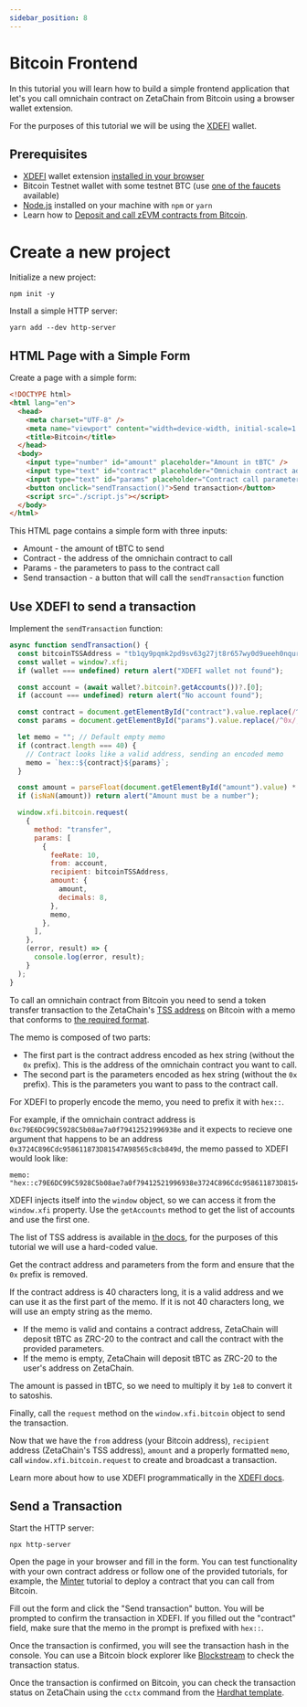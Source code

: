```yaml
---
sidebar_position: 8
---
```


# Bitcoin Frontend

In this tutorial you will learn how to build a simple frontend application that
let's you call omnichain contract on ZetaChain from Bitcoin using a browser
wallet extension.

For the purposes of this tutorial we will be using the
[XDEFI](https://xdefi.io/) wallet.

## Prerequisites

- [XDEFI](https://xdefi.io/) wallet extension
  [installed in your browser](https://www.xdefi.io/article/create-wallet-new/)
- Bitcoin Testnet wallet with some testnet BTC (use
  [one of the faucets](https://coinfaucet.eu/en/btc-testnet/) available)
- [Node.js](https://nodejs.org/en/) installed on your machine with `npm` or
  `yarn`
- Learn how to
  [Deposit and call zEVM contracts from Bitcoin](https://www.zetachain.com/docs/developers/omnichain/bitcoin/).

# Create a new project

Initialize a new project:

```
npm init -y
```

Install a simple HTTP server:

```
yarn add --dev http-server
```

## HTML Page with a Simple Form

Create a page with a simple form:

```html title="index.html"
<!DOCTYPE html>
<html lang="en">
  <head>
    <meta charset="UTF-8" />
    <meta name="viewport" content="width=device-width, initial-scale=1.0" />
    <title>Bitcoin</title>
  </head>
  <body>
    <input type="number" id="amount" placeholder="Amount in tBTC" />
    <input type="text" id="contract" placeholder="Omnichain contract address" />
    <input type="text" id="params" placeholder="Contract call parameters" />
    <button onclick="sendTransaction()">Send transaction</button>
    <script src="./script.js"></script>
  </body>
</html>
```

This HTML page contains a simple form with three inputs:

- Amount - the amount of tBTC to send
- Contract - the address of the omnichain contract to call
- Params - the parameters to pass to the contract call
- Send transaction - a button that will call the `sendTransaction` function

## Use XDEFI to send a transaction

Implement the `sendTransaction` function:

```javascript title="script.js"
async function sendTransaction() {
  const bitcoinTSSAddress = "tb1qy9pqmk2pd9sv63g27jt8r657wy0d9ueeh0nqur";
  const wallet = window?.xfi;
  if (wallet === undefined) return alert("XDEFI wallet not found");

  const account = (await wallet?.bitcoin?.getAccounts())?.[0];
  if (account === undefined) return alert("No account found");

  const contract = document.getElementById("contract").value.replace(/^0x/, "");
  const params = document.getElementById("params").value.replace(/^0x/, "");

  let memo = ""; // Default empty memo
  if (contract.length === 40) {
    // Contract looks like a valid address, sending an encoded memo
    memo = `hex::${contract}${params}`;
  }

  const amount = parseFloat(document.getElementById("amount").value) * 1e8;
  if (isNaN(amount)) return alert("Amount must be a number");

  window.xfi.bitcoin.request(
    {
      method: "transfer",
      params: [
        {
          feeRate: 10,
          from: account,
          recipient: bitcoinTSSAddress,
          amount: {
            amount,
            decimals: 8,
          },
          memo,
        },
      ],
    },
    (error, result) => {
      console.log(error, result);
    }
  );
}
```

To call an omnichain contract from Bitcoin you need to send a token transfer
transaction to the ZetaChain's
[TSS address](https://zetachain.com/docs/reference/testnet) on Bitcoin with a
memo that conforms to
[the required format](https://www.zetachain.com/docs/developers/omnichain/bitcoin).

The memo is composed of two parts:

- The first part is the contract address encoded as hex string (without the `0x`
  prefix). This is the address of the omnichain contract you want to call.
- The second part is the parameters encoded as hex string (without the `0x`
  prefix). This is the parameters you want to pass to the contract call.

For XDEFI to properly encode the memo, you need to prefix it with `hex::`.

For example, if the omnichain contract address is
`0xc79E6DC99C5928C5b08ae7a0f79412521996938e` and it expects to recieve one
argument that happens to be an address
`0x3724C896Cdc958611873D81547A98565c8cb849d`, the memo passed to XDEFI would
look like:

```
memo: "hex::c79E6DC99C5928C5b08ae7a0f79412521996938e3724C896Cdc958611873D81547A98565c8cb849d"
```

XDEFI injects itself into the `window` object, so we can access it from the
`window.xfi` property. Use the `getAccounts` method to get the list of accounts
and use the first one.

The list of TSS address is available in
[the docs](https://zetachain.com/docs/reference/testnet), for the purposes of
this tutorial we will use a hard-coded value.

Get the contract address and parameters from the form and ensure that the `0x`
prefix is removed.

If the contract address is 40 characters long, it is a valid address and we can
use it as the first part of the memo. If it is not 40 characters long, we will
use an empty string as the memo.

- If the memo is valid and contains a contract address, ZetaChain will deposit
  tBTC as ZRC-20 to the contract and call the contract with the provided
  parameters.
- If the memo is empty, ZetaChain will deposit tBTC as ZRC-20 to the user's
  address on ZetaChain.

The amount is passed in tBTC, so we need to multiply it by `1e8` to convert it
to satoshis.

Finally, call the `request` method on the `window.xfi.bitcoin` object to send
the transaction.

Now that we have the `from` address (your Bitcoin address), `recipient` address
(ZetaChain's TSS address), `amount` and a properly formatted `memo`, call
`window.xfi.bitcoin.request` to create and broadcast a transaction.

Learn more about how to use XDEFI programmatically in the
[XDEFI docs](https://docs.xdefi.io/).

## Send a Transaction

Start the HTTP server:

```
npx http-server
```

Open the page in your browser and fill in the form. You can test functionality
with your own contract address or follow one of the provided tutorials, for
example, the
[Minter](http://localhost:3001/developers/omnichain/tutorials/bitcoin/) tutorial
to deploy a contract that you can call from Bitcoin.

Fill out the form and click the "Send transaction" button. You will be prompted
to confirm the transaction in XDEFI. If you filled out the "contract" field,
make sure that the memo in the prompt is prefixed with `hex::`.

Once the transaction is confirmed, you will see the transaction hash in the
console. You can use a Bitcoin block explorer like
[Blockstream](https://blockstream.info/testnet/) to check the transaction
status.

Once the transaction is confirmed on Bitcoin, you can check the transaction
status on ZetaChain using the `cctx` command from the
[Hardhat template](https://github.com/zeta-chain/template).
